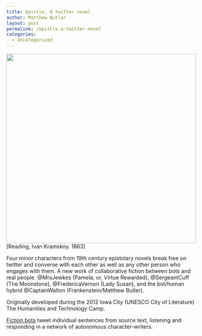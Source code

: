 ```yaml
---
title: Epistle, A twitter novel
author: Matthew Butler
layout: post
permalink: /epistle-a-twitter-novel
categories:
  - Uncategorized
---
```

<img src="http://www.mbutler.org/images/epistle-postcard.jpg" width="500px" />
[Reading, Ivan Kramskoy. 1863]

Four minor characters from 19th century epistolary novels break free on twitter and converse with each other as well as any other person who engages with them. A new work of collaborative fiction between bots and real people. @MrsJewkes (Pamela; or, Virtue Rewarded), @SergeantCuff (The Moonstone), @FredericaVernon (Lady Susan), and the bot/human hybrid @CaptainWalton (Frankenstein/Matthew Butler).

Originally developed during the 2012 Iowa City (UNESCO City of Literature) The Humanities and Technology Camp. 

[Fiction bots] tweet individual sentences from source text, listening and responding in a network of autonomous character-writers.

[Reading, Ivan Kramskoy. 1863]:http://www.wikiart.org/en/ivan-kramskoy/reading-1863
[Fiction bots]:https://github.com/mbutler/fiction-bot
